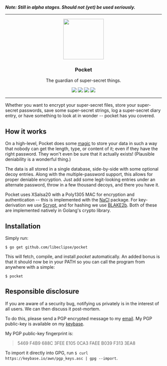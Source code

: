***Note: Still in alpha stages. Should not (yet) be used seriously.***

---

<p align="center">
  <img src="https://cdn.rawgit.com/libeclipse/pocket/master/pocket.svg" height="130" />
  <h3 align="center">Pocket</h3>
  <p align="center">The guardian of super-secret things.</p>
  <p align="center">
    <a href="https://travis-ci.org/libeclipse/pocket"><img src="https://travis-ci.org/libeclipse/pocket.svg?branch=master"></a>
    <a href="https://ci.appveyor.com/project/libeclipse/pocket/branch/master"><img src="https://ci.appveyor.com/api/projects/status/s2enb60sa9asjg87/branch/master?svg=true"></a>
    <a href="https://dependencyci.com/github/libeclipse/pocket"><img src="https://dependencyci.com/github/libeclipse/pocket/badge"></a>
    <a href="https://goreportcard.com/report/github.com/libeclipse/pocket"><img src="https://goreportcard.com/badge/github.com/libeclipse/pocket"></a>
  </p>
</p>

---

Whether you want to encrypt your super-secret files, store your super-secret passwords, save some super-secret strings, log a super-secret diary entry, or have something to look at in wonder -- pocket has you covered.

## How it works

On a high-level, Pocket does some [magic](/PROTOCOL.md) to store your data in such a way that nobody can get the length, type, or content of it; even if they have the right password. They won't even be sure that it actually exists! (Plausible deniability is a wonderful thing.)

The data is all stored in a single database, side-by-side with some optional decoy entries. Along with the multiple-password support, this allows for proper deniable encryption. Just add some legit-looking entries under an alternate password, throw in a few thousand decoys, and there you have it.

Pocket uses XSalsa20 with a Poly1305 MAC for encryption and authentication -- this is implemented with the [NaCl](https://godoc.org/golang.org/x/crypto/nacl/secretbox) package. For key-derivation we use [Scrypt](https://godoc.org/golang.org/x/crypto/scrypt), and for hashing we use [BLAKE2b](https://godoc.org/golang.org/x/crypto/blake2b). Both of these are implemented natively in Golang's crypto library.

## Installation

Simply run:

`$ go get github.com/libeclipse/pocket`

This will fetch, compile, and install *pocket* automatically. An added bonus is that it should now be in your PATH so you can call the program from anywhere with a simple:

`$ pocket`

## Responsible disclosure

If you are aware of a security bug, notifying us privately is in the interest of all users. We can then discuss it post-mortem.

To do this, please send a PGP encrypted message to my [email](mailto:libeclipse@gmail.com). My PGP public-key is available on my [keybase](https://keybase.io/awn).

My PGP public-key fingerprint is:

> 5469 F4B9 688C 3FEE E105 0CA3 FAEE B039 F313 3EA8

To import it directly into GPG, run `$ curl https://keybase.io/awn/pgp_keys.asc | gpg --import`.
